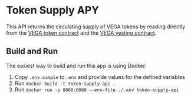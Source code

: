 # Token Supply APY

This API returns the circulating supply of VEGA tokens by reading directly from the [VEGA token contract](https://etherscan.io/address/0xcb84d72e61e383767c4dfeb2d8ff7f4fb89abc6e) and the [VEGA vesting contract](https://etherscan.io/address/0x23d1bfe8fa50a167816fbd79d7932577c06011f4).

## Build and Run

The easiest way to build and run this app is using Docker:

1. Copy `.env.sample` to `.env` and provide values for the defined variables
2. Run `docker build -t token-supply-api .`
3. Run `docker run -p 8080:8080 --env-file ./.env token-supply-api`
